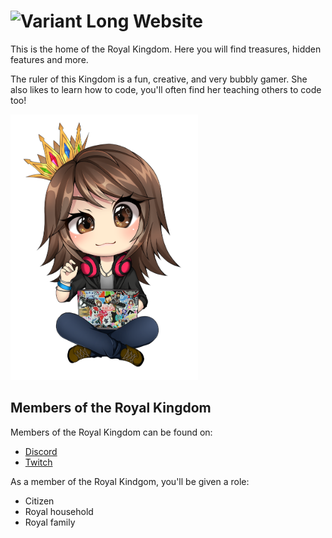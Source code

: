 # ![Variant Long Website](https://user-images.githubusercontent.com/36594527/132168637-781581e3-541b-4291-b216-5c31a16783da.png)

This is the home of the Royal Kingdom. Here you will find treasures, hidden features and more.

The ruler of this Kingdom is a fun, creative, and very bubbly gamer. She also likes to learn how to code, you'll often find her teaching others to code too!

<img src="https://github.com/VariantX/.github/blob/main/profile/Mish%20Hacker%20Chibi%20%20Book.png" width="300">


## Members of the Royal Kingdom

Members of the Royal Kingdom can be found on:
- [Discord]()
- [Twitch]()

As a member of the Royal Kindgom, you'll be given a role:
- Citizen
- Royal household
- Royal family



